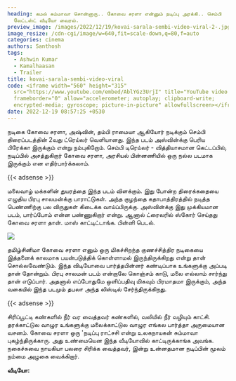 ```yaml
---
heading: கமல் சும்மாவா சொன்னாரு.. கோவை சரளா என்னும் நடிப்பு அரக்கி.. செம்பி
  லேட்டஸ்ட் வீடியோ வைரல்.
preview_image: /images/2022/12/19/kovai-sarala-sembi-video-viral-2-.jpg
image_resize: /cdn-cgi/image/w=640,fit=scale-down,q=80,f=auto
categories: cinema
authors: Santhosh
tags:
  - Ashwin Kumar
  - Kamalhaasan
  - Trailer
title: kovai-sarala-sembi-video-viral
code: <iframe width="560" height="315"
  src="https://www.youtube.com/embed/AblYGz3UrjI" title="YouTube video player"
  frameborder="0" allow="accelerometer; autoplay; clipboard-write;
  encrypted-media; gyroscope; picture-in-picture" allowfullscreen></iframe>
date: 2022-12-19 08:57:25 +0530
---
```

நடிகை கோவை சரளா, அஷ்வின், தம்பி ராமையா ஆகியோர் நடிக்கும் செம்பி திரைப்படத்தின் 2வது ட்ரெய்லர் வெளியானது. இந்த படம் அஸ்வின்க்கு பெரிய பிரேக்கா இருக்கும் என்று நம்புகிறோம். செம்பி டிரெய்லர் - வித்தியாசமான கெட்டப்பில், நடிப்பில் அசத்துகிறார் கோவை சரளா, அரசியல் பின்னணியில் ஒரு நல்ல படமாக இருக்கும் என எதிர்பார்க்கலாம். 

{{< adsense >}}

மலைவாழ் மக்களின் துயரத்தை இந்த படம் விளக்கும். இது போன்ற திரைக்கதையை எழுதிய பிரபு சாலமன்க்கு பாராட்டுகள். அந்த குழந்தை கதாபாத்திரத்தில் நடித்த பெண்ணிற்கு பல விருதுகள் கிடைக்க வாய்ப்பிருக்கு. அஸ்வின்க்கு இது முக்கியமான படம், பார்ப்போம் என்ன பண்ணுகிறார் என்று. ஆனால் ட்ரைலரில் ஸ்கோர் செய்தது கோவை சரளா தான். மாஸ் காட்டிட்டாங்க. பின்னி பெடல். 

![](/images/2022/12/19/kovai-sarala-sembi-video-viral-1-.jpg)



தமிழ்சினிமா கோவை சரளா எனும் ஒரு மிகச்சிறந்த குணச்சித்திர நடிகையை இத்தனைக் காலமாக பயன்படுத்திக் கொள்ளாமல் இருந்திருக்கிறது என்று தான் சொல்லவேண்டும். இந்த விடியோவை பார்த்தபின்னர் கண்டிப்பாக உங்களுக்கு அப்படி தான் தோன்றும். பிரபு சாலமன் படம் என்றாலே கொஞ்சம் காடு, மலை எல்லாம் சார்ந்து தான் எடுப்பார். அதனால் எப்போதுமே ஒளிப்பதிவு மிகவும் பிரமாதமா இருக்கும், அந்த வகையில் இந்த படமும் தபலா அந்த லிஸ்டில் சேர்ந்திருக்கிறது. 

{{< adsense >}}

சிரிப்பூட்டி கண்களில் நீர் வர வைத்தவர் கண்களில், வலியில் நீர் வழியும் காட்சி. தரக்காட்டுல வாழுர உங்களுக்கு மலைக்காட்டுல வாழுர எங்கல பார்த்தா அருமையான வசனம். கோவை சரளா ஒரு 'நடிப்பு ராட்சசி என்று உலகநாயகன் சும்மாவா புகழ்ந்திருக்காரு. அது உண்மையென இந்த வீடியோவில் காட்டிருக்காங்க அவங்க. நகைச்சுவை நாயகியா பலரை சிரிக்க வைத்தவர், இன்று உன்னதமான நடிப்பின் மூலம் நம்மை அழுகை வைக்கிறார். 

**வீடியோ:**